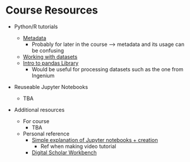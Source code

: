 # Course Resources

- Python/R tutorials
  - [Metadata](https://hub.binder.tdm-pilot.org/user/ithaka-tdm-notebooks-z4n0pzfp/notebooks/exploring-metadata.ipynb?id=02b8c5c7-64bd-efe3-01d8-88c9efe7d17c)
    - Probably for later in the course --> metadata and its usage can be confusing
  - [Working with datasets](https://hub.binder.tdm-pilot.org/user/ithaka-tdm-notebooks-z4n0pzfp/notebooks/working-with-dataset-files.ipynb)
  - [Intro to pandas Library](https://hub.binder.tdm-pilot.org/user/ithaka-tdm-notebooks-z4n0pzfp/notebooks/pandas-1.ipynb)
    - Would be useful for processing datasets such as the one from Ingenium


- Reuseable Jupyter Notebooks
  - TBA


- Additional resources
  - For course
    - TBA
  - Personal reference
    - [Simple explanation of Jupyter notebooks + creation](https://hub.binder.tdm-pilot.org/user/ithaka-tdm-notebooks-o8uv0zjc/notebooks/getting-started-with-jupyter.ipynb?id=02b8c5c7-64bd-efe3-01d8-88c9efe7d17c)
      - Ref when making video tutorial
    - [Digital Scholar Workbench](https://tdm-pilot.org/)

